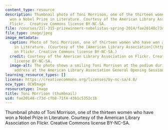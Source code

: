 ```yaml
---
content_type: resource
description: Thumbnail photo of Toni Morrison, one of the thirteen women who have
  won a Nobel Prize in Literature. Courtesy of the American Library Association on
  Flickr.  Creative Commons license BY-NC-SA.
file: /courses/21l-315-prizewinners-nobelistas-spring-2014/fae20148c73dcfb871f443b1c5352c1b_21l-315s14-th.jpg
file_type: image/jpeg
image_metadata:
  caption: Photo of Toni Morrison, one of thirteen women who have won a Nobel Prize
    in Literature. (Courtesy of the [American Library Association](https://www.flickr.com/photos/ala_members/4739834565/in/photolist-8dQTFB-8dU9Eq-7PvPtv)
    on Flickr. Creative Commons license BY-NC-SA.)
  credit: Courtesy of the American Library Association on Flickr. Creative Commons
    license BY-NC-SA.
  image-alt: The photo shows a smiling Toni Morrison at the podium during her keynote
    address at the American Library Association General Opening Session in 2010.
learning_resource_types: []
license: https://creativecommons.org/licenses/by-nc-sa/4.0/
ocw_type: OCWImage
resourcetype: Image
title: Toni Morrison (thumbnail)
uid: fae20148-c73d-cfb8-71f4-43b1c5352c1b
---
```

Thumbnail photo of Toni Morrison, one of the thirteen women who have won a Nobel Prize in Literature. Courtesy of the American Library Association on Flickr.  Creative Commons license BY-NC-SA.
